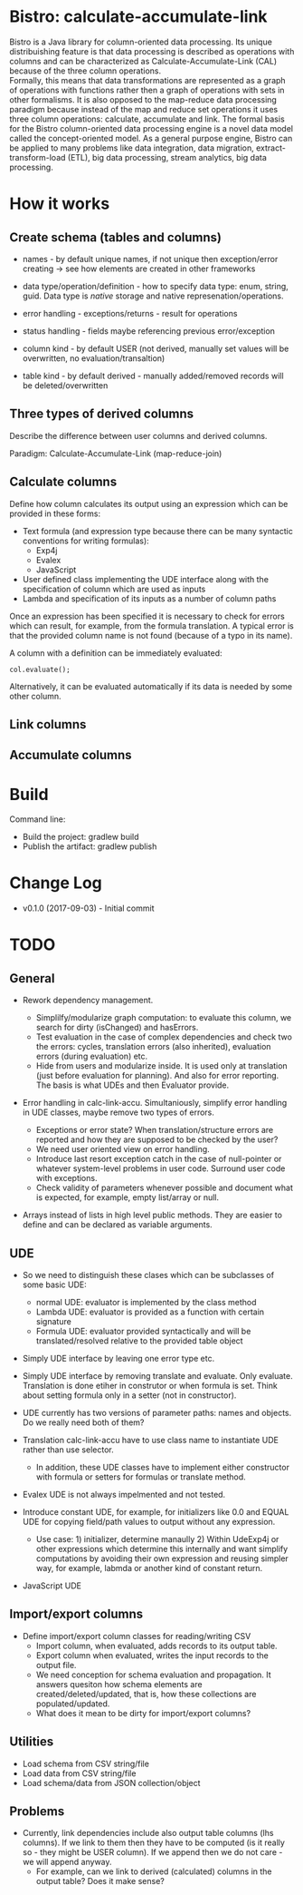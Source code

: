 # Bistro: calculate-accumulate-link 

Bistro is a Java library for column-oriented data processing.
Its unique distribuishing feature is that data processing is described as operations with columns 
and can be characterized as Calculate-Accumulate-Link (CAL) because of the three column operations.   
Formally, this means that data transformations are represented as a graph of operations with functions 
rather then a graph of operations with sets in other formalisms. It is also opposed to the map-reduce 
data processing paradigm because instead of the map and reduce set operations it uses three 
column operations: calculate, accumulate and link. The formal basis for the Bistro column-oriented 
data processing engine is a novel data model called the concept-oriented model.
As a general purpose engine, Bistro can be applied to many problems like data integration, 
data migration, extract-transform-load (ETL), big data processing, stream analytics, big data processing.

# How it works

## Create schema (tables and columns)

* names - by default unique names, if not unique then exception/error creating -> see how elements are created in other frameworks
* data type/operation/definition - how to specify data type: enum, string, guid. Data type is *native* storage and native represenation/operations.

* error handling - exceptions/returns - result for operations
* status handling - fields maybe referencing previous error/exception

* column kind - by default USER (not derived, manually set values will be overwritten, no evaluation/transaltion)
* table kind - by default derived - manually added/removed records will be deleted/overwritten

## Three types of derived columns

Describe the difference between user columns and derived columns. 

Paradigm: Calculate-Accumulate-Link (map-reduce-join)

## Calculate columns

Define how column calculates its output using an expression which can be provided in these forms:
* Text formula (and expression type because there can be many syntactic conventions for writing formulas):
  * Exp4j
  * Evalex
  * JavaScript
* User defined class implementing the UDE interface along with the specification of column which are used as inputs
* Lambda and specification of its inputs as a number of column paths

Once an expression has been specified it is necessary to check for errors which can result, for example, from the formula translation.
A typical error is that the provided column name is not found (because of a typo in its name). 

A column with a definition can be immediately evaluated:

    col.evaluate();

Alternatively, it can be evaluated automatically if its data is needed by some other column. 

## Link columns

## Accumulate columns

# Build

Command line: 
* Build the project: gradlew build
* Publish the artifact: gradlew publish

# Change Log

* v0.1.0 (2017-09-03) - Initial commit

# TODO

## General

* Rework dependency management.
  * Simplilfy/modularize graph computation: to evaluate this column, we search for dirty (isChanged) and hasErrors.
  * Test evaluation in the case of complex dependencies and check two the errors: cycles, translation errors (also inherited), evaluation errors (during evaluation) etc.
  * Hide from users and modularize inside. It is used only at translation (just before evaluation for planning). And also for error reporting. The basis is what UDEs and then Evaluator provide.

* Error handling in calc-link-accu. Simultaniously, simplify error handling in UDE classes, maybe remove two types of errors.
  * Exceptions or error state? When translation/structure errors are reported and how they are supposed to be checked by the user?
  * We need user oriented view on error handling.
  * Introduce last resort exception catch in the case of null-pointer or whatever system-level problems in user code. Surround user code with exceptions.
  * Check validity of parameters whenever possible and document what is expected, for example, empty list/array or null.

* Arrays instead of lists in high level public methods. They are easier to define and can be declared as variable arguments.

## UDE
* So we need to distinguish these clases which can be subclasses of some basic UDE:
  * normal UDE: evaluator is implemented by the class method
  * Lambda UDE: evaluator is provided as a function with certain signature
  * Formula UDE: evaluator provided syntactically and will be translated/resolved relative to the provided table object

* Simply UDE interface by leaving one error type etc.
* Simply UDE interface by removing translate and evaluate. Only evaluate. Translation is done etiher in construtor or when formula is set. Think about setting formula only in a setter (not in constructor).
* UDE currently has two versions of parameter paths: names and objects. Do we really need both of them?

* Translation calc-link-accu have to use class name to instantiate UDE rather than use selector.
  * In addition, these UDE classes have to implement either constructor with formula or setters for formulas or translate method.

* Evalex UDE is not always impelmented and not tested.

* Introduce constant UDE, for example, for initializers like 0.0 and EQUAL UDE for copying field/path values to output without any expression.
  * Use case: 1) initializer, determine manaully 2) Within UdeExp4j or other expressions which determine this internally and want simplify computations by avoiding their own expression and reusing simpler way, for example, labmda or another kind of constant return.

* JavaScript UDE

## Import/export columns

* Define import/export column classes for reading/writing CSV
  * Import column, when evaluated, adds records to its output table. 
  * Export column when evaluated, writes the input records to the output file.
  * We need conception for schema evaluation and propagation. It answers quesiton how schema elements are created/deleted/updated, that is, how these collections are populated/updated.
  * What does it mean to be dirty for import/export columns? 

## Utilities

* Load schema from CSV string/file
* Load data from CSV string/file
* Load schema/data from JSON collection/object

## Problems
* Currently, link dependencies include also output table columns (lhs columns). If we link to them then they have to be computed (is it really so - they might be USER column). If we append then we do not care - we will append anyway.
  * For example, can we link to derived (calculated) columns in the output table? Does it make sense?
